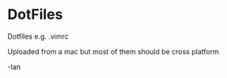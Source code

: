 DotFiles
========

Dotfiles e.g. .vimrc

Uploaded from a mac but most of them should be cross platform

-Ian

